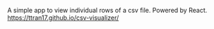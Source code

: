 A simple app to view individual rows of a csv file. Powered by React.
<br>
https://ttran17.github.io/csv-visualizer/